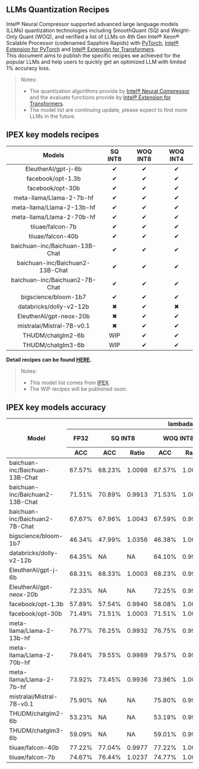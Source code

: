 ## LLMs Quantization Recipes

Intel® Neural Compressor supported advanced large language models (LLMs) quantization technologies including SmoothQuant (SQ) and Weight-Only Quant (WOQ),
and verified a list of LLMs on 4th Gen Intel® Xeon® Scalable Processor (codenamed Sapphire Rapids) with [PyTorch](https://pytorch.org/),
[Intel® Extension for PyTorch](https://github.com/intel/intel-extension-for-pytorch) and [Intel® Extension for Transformers](https://github.com/intel/intel-extension-for-transformers).  
This document aims to publish the specific recipes we achieved for the popular LLMs and help users to quickly get an optimized LLM with limited 1% accuracy loss.

> Notes:
>
> - The quantization algorithms provide by [Intel® Neural Compressor](https://github.com/intel/neural-compressor) and the evaluate functions provide by [Intel® Extension for Transformers](https://github.com/intel/intel-extension-for-transformers).
> - The model list are continuing update, please expect to find more LLMs in the future.

## IPEX key models recipes

|             Models              | SQ INT8 | WOQ INT8 | WOQ INT4 |
| :-----------------------------: | :-----: | :------: | :------: |
|       EleutherAI/gpt-j-6b       |    ✔    |    ✔     |    ✔     |
|        facebook/opt-1.3b        |    ✔    |    ✔     |    ✔     |
|        facebook/opt-30b         |    ✔    |    ✔     |    ✔     |
|    meta-llama/Llama-2-7b-hf     |    ✔    |    ✔     |    ✔     |
|    meta-llama/Llama-2-13b-hf    |    ✔    |    ✔     |    ✔     |
|    meta-llama/Llama-2-70b-hf    |    ✔    |    ✔     |    ✔     |
|        tiiuae/falcon-7b         |    ✔    |    ✔     |    ✔     |
|        tiiuae/falcon-40b        |    ✔    |    ✔     |    ✔     |
| baichuan-inc/Baichuan-13B-Chat  |    ✔    |    ✔     |    ✔     |
| baichuan-inc/Baichuan2-13B-Chat |    ✔    |    ✔     |    ✔     |
| baichuan-inc/Baichuan2-7B-Chat  |    ✔    |    ✔     |    ✔     |
|      bigscience/bloom-1b7       |    ✔    |    ✔     |    ✔     |
|     databricks/dolly-v2-12b     |    ✖    |    ✔     |    ✖     |
|     EleutherAI/gpt-neox-20b     |    ✖    |    ✔     |    ✔     |
|    mistralai/Mistral-7B-v0.1    |    ✖    |    ✔     |    ✔     |
|        THUDM/chatglm2-6b        |   WIP   |    ✔     |    ✔     |
|        THUDM/chatglm3-6b        |   WIP   |    ✔     |    ✔     |

**Detail recipes can be found [HERE](https://github.com/intel/intel-extension-for-transformers/blob/main/examples/huggingface/pytorch/text-generation/quantization/llm_quantization_recipes.md).**

> Notes:
>
> - This model list comes from [IPEX](https://intel.github.io/intel-extension-for-pytorch/cpu/latest/tutorials/llm.html).
> - The WIP recipes will be published soon.

## IPEX key models accuracy
<table>
<thead>
  <tr>
    <th rowspan="3">Model</th>
    <th colspan="9">lambada_openai</th>
  </tr>
  <tr>
    <th>FP32</th>
    <th colspan="2">SQ INT8</th>
    <th colspan="2">WOQ INT8</th>
    <th colspan="2">WOQ INT4 GPTQ</th>
    <th colspan="2">WOQ INT4 AutoRound</th>
  </tr>
  <tr>
    <th>ACC</th>
    <th>ACC</th>
    <th>Ratio</th>
    <th>ACC</th>
    <th>Ratio</th>
    <th>ACC</th>
    <th>Ratio</th>
    <th>ACC</th>
    <th>Ratio</th>
  </tr>
</thead>
<tbody>
  <tr>
    <td>baichuan-inc/Baichuan-13B-Chat</td>
    <td>67.57%</td>
    <td>68.23%</td>
    <td>1.0098</td>
    <td>67.57%</td>
    <td>1.0000</td>
    <td>67.84%</td>
    <td>1.0040</td>
    <td>NA</td>
    <td>NA</td>
  </tr>
  <tr>
    <td>baichuan-inc/Baichuan2-13B-Chat</td>
    <td>71.51%</td>
    <td>70.89%</td>
    <td>0.9913</td>
    <td>71.53%</td>
    <td>1.0003</td>
    <td>71.76%</td>
    <td>1.0035</td>
    <td>NA</td>
    <td>NA</td>
  </tr>
  <tr>
    <td>baichuan-inc/Baichuan2-7B-Chat</td>
    <td>67.67%</td>
    <td>67.96%</td>
    <td>1.0043</td>
    <td>67.59%</td>
    <td>0.9988</td>
    <td>67.24%</td>
    <td>0.9936</td>
    <td>67.42%</td>
    <td>0.9963</td>
  </tr>
  <tr>
    <td>bigscience/bloom-1b7</td>
    <td>46.34%</td>
    <td>47.99%</td>
    <td>1.0356</td>
    <td>46.38%</td>
    <td>1.0009</td>
    <td>46.19%</td>
    <td>0.9968</td>
    <td>NA</td>
    <td>NA</td>
  </tr>
  <tr>
    <td>databricks/dolly-v2-12b</td>
    <td>64.35%</td>
    <td>NA</td>
    <td>NA</td>
    <td>64.10%</td>
    <td>0.9961</td>
    <td>NA</td>
    <td>NA</td>
    <td>NA</td>
    <td>NA</td>
  </tr>
  <tr>
    <td>EleutherAI/gpt-j-6b</td>
    <td>68.31%</td>
    <td>68.33%</td>
    <td>1.0003</td>
    <td>68.23%</td>
    <td>0.9988</td>
    <td>68.79%</td>
    <td>1.0070</td>
    <td>68.43%</td>
    <td>1.0018</td>
  </tr>
  <tr>
    <td>EleutherAI/gpt-neox-20b</td>
    <td>72.33%</td>
    <td>NA</td>
    <td>NA</td>
    <td>72.25%</td>
    <td>0.9989</td>
    <td>71.96%</td>
    <td>0.9949</td>
    <td>NA</td>
    <td>NA</td>
  </tr>
  <tr>
    <td>facebook/opt-1.3b</td>
    <td>57.89%</td>
    <td>57.54%</td>
    <td>0.9940</td>
    <td>58.08%</td>
    <td>1.0033</td>
    <td>58.57%</td>
    <td>1.0117</td>
    <td>NA</td>
    <td>NA</td>
  </tr>
  <tr>
    <td>facebook/opt-30b</td>
    <td>71.49%</td>
    <td>71.51%</td>
    <td>1.0003</td>
    <td>71.51%</td>
    <td>1.0003</td>
    <td>71.82%</td>
    <td>1.0046</td>
    <td>72.11%</td>
    <td>1.0087</td>
  </tr>
  <tr>
    <td>meta-llama/Llama-2-13b-hf</td>
    <td>76.77%</td>
    <td>76.25%</td>
    <td>0.9932</td>
    <td>76.75%</td>
    <td>0.9997</td>
    <td>77.43%</td>
    <td>1.0086</td>
    <td>76.75%</td>
    <td>0.9997</td>
  </tr>
  <tr>
    <td>meta-llama/Llama-2-70b-hf</td>
    <td>79.64%</td>
    <td>79.55%</td>
    <td>0.9989</td>
    <td>79.57%</td>
    <td>0.9991</td>
    <td>80.09%</td>
    <td>1.0057</td>
    <td>79.97%</td>
    <td>1.0041</td>
  </tr>
  <tr>
    <td>meta-llama/Llama-2-7b-hf</td>
    <td>73.92%</td>
    <td>73.45%</td>
    <td>0.9936</td>
    <td>73.96%</td>
    <td>1.0005</td>
    <td>73.45%</td>
    <td>0.9936</td>
    <td>73.49%</td>
    <td>0.9942</td>
  </tr>
  <tr>
    <td>mistralai/Mistral-7B-v0.1</td>
    <td>75.90%</td>
    <td>NA</td>
    <td>NA</td>
    <td>75.80%</td>
    <td>0.9987</td>
    <td>76.13%</td>
    <td>1.0030</td>
    <td>75.61%</td>
    <td>0.9962</td>
  </tr>
  <tr>
    <td>THUDM/chatglm2-6b</td>
    <td>53.23%</td>
    <td>NA</td>
    <td>NA</td>
    <td>53.19%</td>
    <td>0.9992</td>
    <td>52.77%</td>
    <td>0.9914</td>
    <td>53.35%</td>
    <td>1.0023</td>
  </tr>
  <tr>
    <td>THUDM/chatglm3-6b</td>
    <td>59.09%</td>
    <td>NA</td>
    <td>NA</td>
    <td>59.01%</td>
    <td>0.9986</td>
    <td>NA</td>
    <td>NA</td>
    <td>58.61%</td>
    <td>0.9919</td>
  </tr>
  <tr>
    <td>tiiuae/falcon-40b</td>
    <td>77.22%</td>
    <td>77.04%</td>
    <td>0.9977</td>
    <td>77.22%</td>
    <td>1.0000</td>
    <td>77.94%</td>
    <td>1.0093</td>
    <td>78.79%</td>
    <td>1.0203</td>
  </tr>
  <tr>
    <td>tiiuae/falcon-7b</td>
    <td>74.67%</td>
    <td>76.44%</td>
    <td>1.0237</td>
    <td>74.77%</td>
    <td>1.0013</td>
    <td>75.00%</td>
    <td>1.0044</td>
    <td>NA</td>
    <td>NA</td>
  </tr>
</tbody>
</table>
